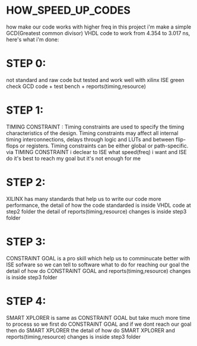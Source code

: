 # HOW_SPEED_UP_CODES
how make our code works with higher freq
in this project i'm make a simple GCD(Greatest common divisor) VHDL code to work from 4.354 to 3.017 ns, here's what i'm done:
# STEP 0:
not standard and raw code but tested and work well with xilinx ISE green check 
GCD code + test bench + reports(timing,resource)
# STEP 1:
TIMING CONSTRAINT :
Timing constraints are used to specify the timing characteristics of the design. Timing constraints may affect all internal timing interconnections, delays through logic and LUTs and between flip-flops or registers. Timing constraints can be either global or path-specific.
via TIMING CONSTRAINT i declear to ISE what speed(freq) i want and ISE do it's best to reach my goal but it's not enough for me
# STEP 2:
XILINX has many standards that help us to write our code more performance, the detail of how the code standarded is inside VHDL code at step2 folder
the detail of reports(timing,resource) changes is inside step3 folder
# STEP 3:
CONSTRAINT GOAL is a pro skill which help us to comminucate better with ISE sofware so we can tell to software what to do for reaching our goal
the detail of how do CONSTRAINT GOAL and reports(timing,resource) changes is inside step3 folder
# STEP 4:
SMART XPLORER is same as CONSTRAINT GOAL but take much more time to process so we first do CONSTRAINT GOAL and if we dont reach our goal then do SMART XPLORER
the detail of how do SMART XPLORER and reports(timing,resource) changes is inside  step3 folder
